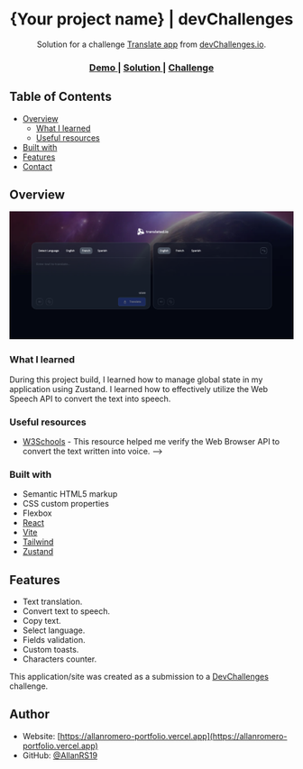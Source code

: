 <!-- Please update value in the {}  -->

<h1 align="center">{Your project name} | devChallenges</h1>

<div align="center">
   Solution for a challenge <a href="https://devchallenges.io/challenge/translate-app" target="_blank">Translate app</a> from <a href="http://devchallenges.io" target="_blank">devChallenges.io</a>.
</div>

<div align="center">
  <h3>
    <a href="https://translate-app-three-theta.vercel.app/" target="_blank">
      Demo
    </a>
    <span> | </span>
    <a href="https://github.com/AllanRS19/translate-app" target="_blank">
      Solution
    </a>
    <span> | </span>
    <a href="https://devchallenges.io/challenge/translate-app" target="_blank">
      Challenge
    </a>
  </h3>
</div>

<!-- TABLE OF CONTENTS -->

## Table of Contents

- [Overview](#overview)
  - [What I learned](#what-i-learned)
  - [Useful resources](#useful-resources)
- [Built with](#built-with)
- [Features](#features)
- [Contact](#author)

<!-- OVERVIEW -->

## Overview

![screenshot](/public/screenshots/screenshot.png)

### What I learned

During this project build, I learned how to manage global state in my application using Zustand. I learned how to effectively utilize the Web Speech API to convert the text into speech.

### Useful resources

- [W3Schools](https://www.w3schools.com/) - This resource helped me verify the Web Browser API to convert the text written into voice.
-->

### Built with

- Semantic HTML5 markup
- CSS custom properties
- Flexbox
- [React](https://reactjs.org/)
- [Vite](https://vite.dev/guide/)
- [Tailwind](https://tailwindcss.com/)
- [Zustand](https://zustand.docs.pmnd.rs/)

## Features

- Text translation.
- Convert text to speech.
- Copy text.
- Select language.
- Fields validation.
- Custom toasts.
- Characters counter.

This application/site was created as a submission to a [DevChallenges](https://devchallenges.io/challenges-dashboard) challenge.

## Author

- Website: [https://allanromero-portfolio.vercel.app](https://allanromero-portfolio.vercel.app)
- GitHub: [@AllanRS19](https://github.com/AllanRS19)
